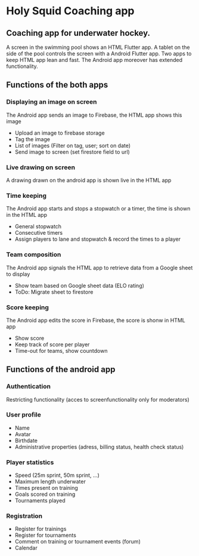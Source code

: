 # Holy Squid Coaching app
## Coaching app for underwater hockey.
A screen in the swimming pool shows an HTML Flutter app.
A tablet on the side of the pool controls the screen with a Android Flutter app.
Two apps to keep HTML app lean and fast. The Android app moreover has extended functionality.
## Functions of the both apps
### Displaying an image on screen
The Android app sends an image to Firebase, the HTML app shows this image
* Upload an image to firebase storage
* Tag the image
* List of images (Filter on tag, user; sort on date)
* Send image to screen (set firestore field to url)
### Live drawing on screen
A drawing drawn on the android app is shown live in the HTML app
### Time keeping
The Android app starts and stops a stopwatch or a timer, the time is shown in the HTML app
* General stopwatch
* Consecutive timers
* Assign players to lane and stopwatch & record the times to a player
### Team composition
The Android app signals the HTML app to retrieve data from a Google sheet to display
* Show team based on Google sheet data (ELO rating)
* ToDo: Migrate sheet to firestore
### Score keeping
The Android app edits the score in Firebase, the score is shonw in HTML app
* Show score
* Keep track of score per player
* Time-out for teams, show countdown

## Functions of the android app
### Authentication
Restricting functionality (acces to screenfunctionality only for moderators)
### User profile
* Name
* Avatar
* Birthdate
* Administrative properties (adress, billing status, health check status)
### Player statistics
* Speed (25m sprint, 50m sprint, ...)
* Maximum length underwater
* Times present on training
* Goals scored on training
* Tournaments played
### Registration
* Register for trainings
* Register for tournaments
* Comment on training or tournament events (forum)
* Calendar
